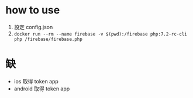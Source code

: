 # how to use
1. 設定 config.json
2. `docker run --rm --name firebase -v $(pwd):/firebase php:7.2-rc-cli php /firebase/firebase.php`

# 缺
- ios 取得 token app
- android 取得 token app